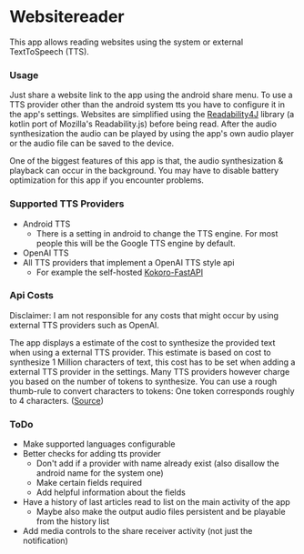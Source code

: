 # Websitereader

This app allows reading websites using the system or external TextToSpeech (TTS).

### Usage

Just share a website link to the app using the android share menu.
To use a TTS provider other than the android system tts you have to configure it in the app's
settings.
Websites are simplified using the [Readability4J](https://github.com/dankito/Readability4J)
library (a kotlin port of Mozilla's
Readability.js) before being read.
After the audio synthesization the audio can be played by using the app's own audio player or the
audio file can be saved to the device.

One of the biggest features of this app is that, the audio synthesization & playback can occur in
the background.
You may have to disable battery optimization for this app if you encounter problems.

### Supported TTS Providers

- Android TTS
    - There is a setting in android to change the TTS engine. For most people this will be the
      Google TTS engine by default.
- OpenAI TTS
- All TTS providers that implement a OpenAI TTS style api
    - For example the self-hosted [Kokoro-FastAPI](https://github.com/remsky/Kokoro-FastAPI)

### Api Costs

Disclaimer: I am not responsible for any costs that might occur by using external TTS providers such
as OpenAI.

The app displays a estimate of the cost to synthesize the provided text when using a external TTS
provider.
This estimate is based on cost to synthesize 1 Million characters of text, this cost has to be set
when adding a external TTS provider in the settings.
Many TTS providers however charge you based on the number of tokens to synthesize.
You can use a rough thumb-rule to convert characters to tokens: One token corresponds roughly to 4
characters. ([Source](https://platform.openai.com/tokenizer))

### ToDo

- Make supported languages configurable
- Better checks for adding tts provider
    - Don't add if a provider with name already exist (also disallow the android name for the system
      one)
    - Make certain fields required
    - Add helpful information about the fields
- Have a history of last articles read to list on the main activity of the app
    - Maybe also make the output audio files persistent and be playable from the history list
- Add media controls to the share receiver activity (not just the notification)

